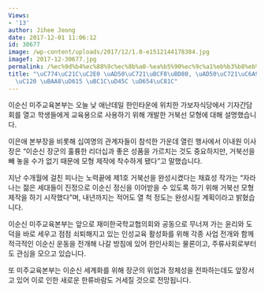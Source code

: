 ```yaml
---
Views:
- '13'
author: Jihee Jeong
date: 2017-12-01 11:06:12
id: 30677
image: /wp-content/uploads/2017/12/1.0-e1512144178384.jpg
imagef: 2017-12-30677.jpg
permalink: /%ec%9d%b4%ec%88%9c%ec%8b%a0-%ea%b5%90%ec%9c%a1%eb%b3%b8%eb%b6%80-%ea%b5%90%ec%9c%a1%ec%9a%a9-%ea%b1%b0%eb%b6%81%ec%84%a0-%eb%aa%a8%ed%98%95-%eb%b0%9c%ed%91%9c-%ed%99%94%ec%a0%9c/
title: "\uC774\uC21C\uC2E0 \uAD50\uC721\uBCF8\uBD80, \uAD50\uC721\uC6A9 \uAC70\uBD81\
  \uC120 \uBAA8\uD615 \uBC1C\uD45C \uD654\uC81C"
---
```


이순신 미주교육본부는 오늘 낮 애난데일 한인타운에 위치한 가보자식당에서 기자간담회를 열고 학생들에게 교육용으로 사용하기 위해 개발한 거북선 모형에 대해 설명했습니다.

이은애 본부장을 비롯해 십여명의 관계자들이 참석한 가운데 열린 행사에서 이내원 이사장은 “이순신 장군의 훌륭한 리더십과 좋은 성품을 가르치는 것도 중요하지만, 거북선을 빼 놓을 수가 없기 때문에 모형 제작에 착수하게 됐다”고 말했습니다.

지난 수개월에 걸친 피나는 노력끝에 제1호 거북선을 완성시켰다는 채효성 작가는 “자라나는 젊은 세대들이 진정으로 이순신 정신을 이어받을 수 있도록 하기 위해 거북선 모형 제작을 하기 시작했다”며, 내년까지는 적어도 열 척 정도는 완성시킬 계획이라고 밝혔습니다.

이순신 미주교육본부는 앞으로 재미한국학교협의회와 공동으로 무너져 가는 윤리와 도덕을 바로 세우고 점점 쇠퇴해지고 있는 인성교육 활성화를 위해 각종 사업 전개와 함께 적극적인 이순신 운동을 전개해 나갈 방침에 있어 한인사회는 물론이고, 주류사회로부터도 관심을 모으고 있습니다.

또 미주교육본부는 이순신 세계화를 위해 장군의 위업과 정체성을 전파하는데도 앞장서고 있어 이로 인한 새로운 한류바람도 거세질 것으로 전망됩니다.

&nbsp;